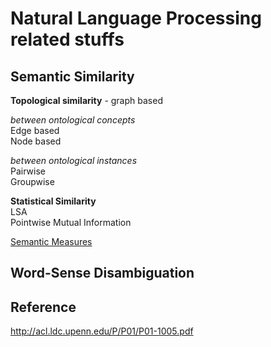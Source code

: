 
Natural Language Processing related stuffs
==========================================

Semantic Similarity
-------------------
__Topological similarity__ - graph based  

_between ontological concepts_  
Edge based  
Node based  

_between ontological instances_  
Pairwise  
Groupwise  

__Statistical Similarity__  
LSA  
Pointwise Mutual Information  

[Semantic Measures](http://www.semantic-measures-library.org/sml/index.php?q=sml-semantic-measures)

Word-Sense Disambiguation
-------------------------

Reference
---------
http://acl.ldc.upenn.edu/P/P01/P01-1005.pdf  
